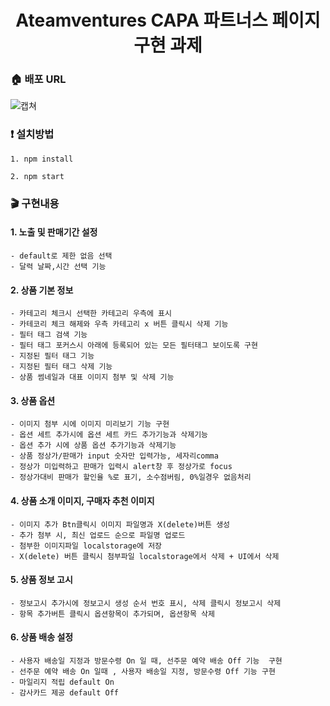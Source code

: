 <h1 align= "center"> Ateamventures CAPA 파트너스 페이지 구현 과제</h1>

### :house: 배포 URL


![캡쳐](https://user-images.githubusercontent.com/85682854/151652365-2d309084-b9ad-492e-94a0-1ae744748efb.png)
### :exclamation: 설치방법
~~~
1. npm install

2. npm start
~~~

### :clapper: 구현내용

#### 1. 노출 및 판매기간 설정
~~~
- default로 제한 없음 선택
- 달력 날짜,시간 선택 기능
~~~

#### 2. 상품 기본 정보
~~~
- 카테고리 체크시 선택한 카테고리 우측에 표시
- 카테코리 체크 해제와 우측 카테고리 x 버튼 클릭시 삭제 기능
- 필터 태그 검색 기능
- 필터 태그 포커스시 아래에 등록되어 있는 모든 필터태그 보이도록 구현
- 지정된 필터 태그 기능
- 지정된 필터 태그 삭제 기능
- 상품 썸네일과 대표 이미지 첨부 및 삭제 기능
~~~

#### 3. 상품 옵션
~~~
- 이미지 첨부 시에 이미지 미리보기 기능 구현
- 옵션 세트 추가시에 옵션 세트 카드 추가기능과 삭제기능
- 옵션 추가 시에 상품 옵션 추가기능과 삭제기능
- 상품 정상가/판매가 input 숫자만 입력가능, 세자리comma
- 정상가 미입력하고 판매가 입력시 alert창 후 정상가로 focus
- 정상가대비 판매가 할인율 %로 표기, 소수점버림, 0%일경우 없음처리
~~~

#### 4. 상품 소개 이미지, 구매자 추천 이미지
~~~
- 이미지 추가 Btn클릭시 이미지 파일명과 X(delete)버튼 생성
- 추가 첨부 시, 최신 업로드 순으로 파일명 업로드
- 첨부한 이미지파일 localstorage에 저장
- X(delete) 버튼 클릭시 첨부파일 localstorage에서 삭제 + UI에서 삭제
~~~

#### 5. 상품 정보 고시
~~~
- 정보고시 추가시에 정보고시 생성 순서 번호 표시, 삭제 클릭시 정보고시 삭제
- 항목 추가버튼 클릭시 옵션항목이 추가되며, 옵션항목 삭제
~~~


#### 6. 상품 배송 설정
~~~
- 사용자 배송일 지정과 방문수령 On 일 때, 선주문 예약 배송 Off 기능  구현
- 선주문 예약 배송 On 일때 , 사용자 배송일 지정, 방문수령 Off 기능 구현
- 마일리지 적립 default On
- 감사카드 제공 default Off
~~~

